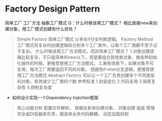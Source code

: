 # Factory Design Pattern

简单工厂 工厂方法 抽象工厂模式
Q：什么时候该用工厂模式？
相比直接new来创建对象，用工厂模式创建有什么好处？

> Simple Factory
简单工厂模式 以多处if分支判断逻辑。
> Factory Method
工厂模式将复杂的创建逻辑拆分到多个工厂类中，让每个工厂类都不至于过于复杂。
 什么时候该用工厂方法模式，而非简单工厂模式？
    1.对象创建逻辑比较复杂，不只是简单的new以下。而是要组合其他类对象，做各种初始化操作的时候，更推荐使用工厂方法模式。
    2.某些场景下，如果对象不可复用，每次工厂类要返回不同的对象。
    想避免if-else分支逻辑，更推荐使用工厂方法模式
> Abstract Factory
 可以让一个工厂负责创建多个不同类型的对象，有效减少工厂类的个数
参考标准
 1.封装变化
 2.代码复用
 3.隔离复杂性
 4.控制复杂度

* 如何设计实现一个Dependency Injection框架

> 核心功能分析
配置文件解析， 根据反射来创建对象。
对象创建 组装 管理完全由DI容器来负责，跟具体业务代码解耦。
动态加载机制